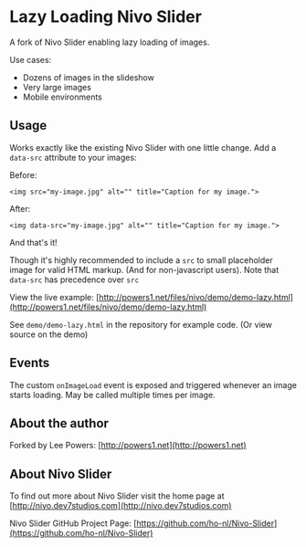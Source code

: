 # Lazy Loading Nivo Slider

A fork of Nivo Slider enabling lazy loading of images. 

Use cases:

 * Dozens of images in the slideshow
 * Very large images
 * Mobile environments

## Usage

Works exactly like the existing Nivo Slider with one little change. Add a `data-src` attribute to your images:

Before:

  `<img src="my-image.jpg" alt="" title="Caption for my image.">`

After:

  `<img data-src="my-image.jpg" alt="" title="Caption for my image.">`

And that's it! 

Though it's highly recommended to include a `src` to small placeholder image for valid HTML markup. (And for non-javascript users). Note that `data-src` has precedence over `src` 

View the live example: [http://powers1.net/files/nivo/demo/demo-lazy.html](http://powers1.net/files/nivo/demo/demo-lazy.html)

See `demo/demo-lazy.html` in the repository for example code. (Or view source on the demo)

## Events

The custom `onImageLoad` event is exposed and triggered whenever an image starts loading. May be called multiple times per image.   

## About the author

Forked by Lee Powers: [http://powers1.net](http://powers1.net)

## About Nivo Slider

To find out more about Nivo Slider visit the home page at [http://nivo.dev7studios.com](http://nivo.dev7studios.com)

Nivo Slider GitHub Project Page: [https://github.com/ho-nl/Nivo-Slider](https://github.com/ho-nl/Nivo-Slider)

